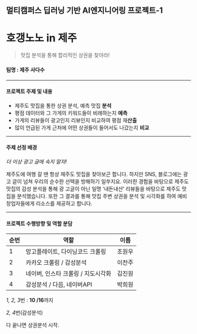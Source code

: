 ## 멀티캠퍼스 딥러닝 기반 AI엔지니어링 프로젝트-1





# 호갱노노 in 제주

> 맛집 분석을 통해 합리적인 상권을 찾아라!



#### 팀명 : 제주 사다수

---

#### 프로젝트 주제 및 내용

- 제주도 맛집을 통한 상권 분석, 예측 맛집 **분석**
- 평점 데이터와 그 가게의 키워드들이 비례하는지 **예측**
- 가게의 리뷰들이 광고인지 리뷰인지 비교하여 평점 재**산출**
- 많이 언급된 가게 근처에 어떤 상권들이 들어서도 나갔는지 **비교**

---

#### 주제 선정 배경

*더 이상 광고 글에 속지 말자!*

제주도에 여행 갈 땐 항상 제주도 맛집을 찾아보곤 합니다. 
 하지만 SNS, 블로그에는 광고 글이 넘쳐 우리의 순수한 선택을 방해하기 일쑤지요. 
 이러한 경험을 바탕으로 제주도 맛집의 감성 분석을 통해 광 고글이 아닌 일명 ‘내돈내산’ 리뷰들을 바탕으로 제주도 맛집을 분석했습니다.
 또한 그 결과를 통해 맛집 주변 상권을 분석 및 시각화를 하여 예비 창업자들에게 리소스를 제공하고 합니다.

---

#### 프로젝트 수행방향 및 역할 분담

| 순번 | 역할                            | 이름   |
| ---- | ------------------------------- | ------ |
| 1    | 망고플레이트, 다이닝코드 크롤링 | 조원우 |
|2|카카오 크롤링 / 감성분석|이찬주|
|3|네이버, 인스타 크롤링 / 지도시각화|김진원|
|4|감성분석 / 다음, 네이버API|박희원|

*1, 2, 3*번 : **10 /16**까지

*2, 4*번(감성분석) 

다 끝나면 상권분석 시작.

